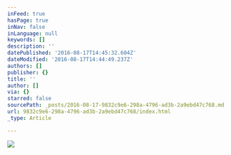 ```yaml
---
inFeed: true
hasPage: true
inNav: false
inLanguage: null
keywords: []
description: ''
datePublished: '2016-08-17T14:45:32.604Z'
dateModified: '2016-08-17T14:44:49.237Z'
authors: []
publisher: {}
title: ''
author: []
via: {}
starred: false
sourcePath: _posts/2016-08-17-9832c9e6-298a-4796-ad3b-2a9ebd47c768.md
url: 9832c9e6-298a-4796-ad3b-2a9ebd47c768/index.html
_type: Article

---
```

![](https://the-grid-user-content.s3-us-west-2.amazonaws.com/29b2b1ec-b961-4499-9cf9-dc15f27c5693.jpg)